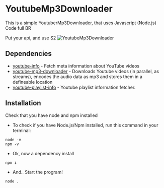 # YoutubeMp3Downloader
This is a simple YoutuberMp3Downloader, that uses Javascript (Node.js)
Code full BR

Put your api, and use S2
![YoutubeMp3Downloader](https://user-images.githubusercontent.com/30308156/56085157-fee09a00-5e14-11e9-8d1f-b62712336b93.png)

## Dependencies

* [youtube-info](https://www.npmjs.com/package/youtube-info) - Fetch meta information about YouTube videos
* [youtube-mp3-downloader](https://www.npmjs.com/package/youtube-mp3-downloader) - Downloads Youtube videos (in parallel, as streams), encodes the audio data as mp3 and stores them in a defineable location
* [youtube-playlist-info](https://www.npmjs.com/package/youtube-playlist-info) - Youtube playlist information fetcher.

## Installation
Check that you have node and npm installed
- To check if you have Node.js/Npm installed, run this command in your terminal:
```
node -v
npm -v
```
- Ok, now a dependency install
```
npm i
```
- And.. Start the program!
```
node .
```
